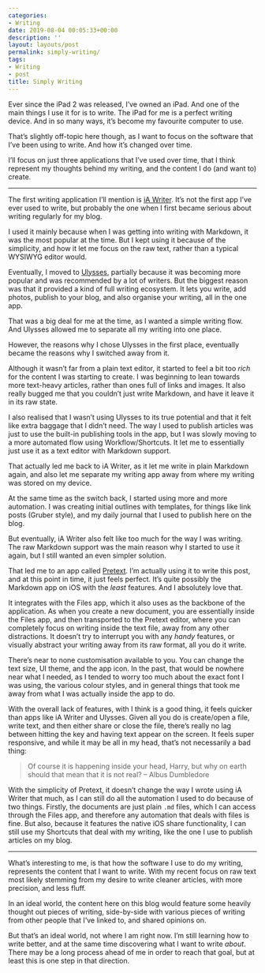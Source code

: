 ```yaml
---
categories:
- Writing
date: 2019-08-04 00:05:33+00:00
description: ''
layout: layouts/post
permalink: simply-writing/
tags:
- Writing
- post
title: Simply Writing
---
```


<p>Ever since the iPad 2 was released, I&#8217;ve owned an iPad. And one of the main things I use it for is to write. The iPad for me is a perfect writing device. And in so many ways, it&#8217;s become my favourite computer to use.</p>
<p>That&#8217;s slightly off-topic here though, as I want to focus on the software that I&#8217;ve been using to write. And how it&#8217;s changed over time.</p>
<p>I&#8217;ll focus on just three applications that I&#8217;ve used over time, that I think represent my thoughts behind my writing, and the content I do (and want to) create.</p>
<hr />
<p>The first writing application I&#8217;ll mention is <a href="https://itunes.apple.com/gb/app/id775737172">iA Writer</a>. It&#8217;s not the first app I&#8217;ve ever used to write, but probably the one when I first became serious about writing regularly for my blog.</p>
<p>I used it mainly because when I was getting into writing with Markdown, it was the most popular at the time. But I kept using it because of the simplicity, and how it let me focus on the raw text, rather than a typical WYSIWYG editor would. </p>
<p>Eventually, I moved to <a href="https://itunes.apple.com/gb/app/id1225571038">Ulysses</a>, partially because it was becoming more popular and was recommended by a lot of writers. But the biggest reason was that it provided a kind of full writing ecosystem. It lets you write, add photos, publish to your blog, and also organise your writing, all in the one app.</p>
<p>That was a big deal for me at the time, as I wanted a simple writing flow. And Ulysses allowed me to separate all my writing into one place.</p>
<p>However, the reasons why I chose Ulysses in the first place, eventually became the reasons why I switched away from it.</p>
<p>Although it wasn&#8217;t far from a plain text editor, it started to feel a bit too <em>rich</em> for the content I was starting to create. I was beginning to lean towards more text-heavy articles, rather than ones full of links and images. It also really bugged me that you couldn&#8217;t just write Markdown, and have it leave it in its raw state.</p>
<p>I also realised that I wasn&#8217;t using Ulysses to its true potential and that it felt like extra baggage that I didn&#8217;t need. The way I used to publish articles was just to use the built-in publishing tools in the app, but I was slowly moving to a more automated flow using Workflow/Shortcuts. It let me to essentially just use it as a text editor with Markdown support.</p>
<p>That actually led me back to iA Writer, as it let me write in plain Markdown again, and also let me separate my writing app away from where my writing was stored on my device.</p>
<p>At the same time as the switch back, I started using more and more automation. I was creating initial outlines with templates, for things like link posts (Gruber style), and my daily journal that I used to publish here on the blog.</p>
<p>But eventually, iA Writer also felt like too much for the way I was writing. The raw Markdown support was the main reason why I started to use it again, but I still wanted an even simpler solution.</p>
<p>That led me to an app called <a href="https://itunes.apple.com/gb/app/id1347707000?at=">Pretext</a>. I&#8217;m actually using it to write this post, and at this point in time, it just feels perfect. It&#8217;s quite possibly the Markdown app on iOS with the <em>least</em> features. And I absolutely love that.</p>
<p>It integrates with the Files app, which it also uses as the backbone of the application. As when you create a new document, you are essentially inside the Files app, and then transported to the Pretext editor, where you can completely focus on writing inside the text file, away from any other distractions. It doesn&#8217;t try to interrupt you with any <em>handy</em> features, or visually abstract your writing away from its raw format, all you do it write.</p>
<p>There&#8217;s near to none customisation available to you. You can change the text size, UI theme, and the app icon. In the past, that would be nowhere near what I needed, as I tended to worry too much about the exact font I was using, the various colour styles, and in general things that took me away from what I was actually inside the app to do.</p>
<p>With the overall lack of features, with I think is a good thing, it feels quicker than apps like iA Writer and Ulysses. Given all you do is create/open a file, write text, and then either share or close the file, there&#8217;s really no lag between hitting the key and having text appear on the screen. It feels super responsive, and while it may be all in my head, that&#8217;s not necessarily a bad thing:</p>
<blockquote><p>
  Of course it is happening inside your head, Harry, but why on earth should that mean that it is not real? &#8211; Albus Dumbledore
</p></blockquote>
<p>With the simplicity of Pretext, it doesn&#8217;t change the way I wrote using iA Writer that much, as I can still do all the automation I used to do because of two things. Firstly, the documents are just plain <code>.md</code> files, which I can access through the Files app, and therefore any automation that deals with files is fine. But also, because it features the native iOS share functionality, I can still use my Shortcuts that deal with my writing, like the one I use to publish articles on my blog.</p>
<hr />
<p>What&#8217;s interesting to me, is that how the software I use to do my writing, represents the content that I want to write. With my recent focus on raw text most likely stemming from my desire to write cleaner articles, with more precision, and less fluff.</p>
<p>In an ideal world, the content here on this blog would feature some heavily thought out pieces of writing, side-by-side with various pieces of writing from other people that I&#8217;ve linked to, and shared opinions on.</p>
<p>But that&#8217;s an ideal world, not where I am right now. I&#8217;m still learning how to write better, and at the same time discovering what I want to write <em>about</em>. There may be a long process ahead of me in order to reach that goal, but at least this is one step in that direction.</p>